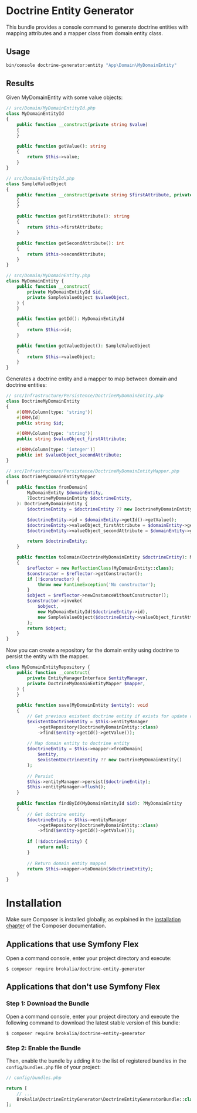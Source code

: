 Doctrine Entity Generator
=========================
This bundle provides a console command to generate doctrine entities with mapping attributes and a mapper class from
domain entity class.

Usage
-----

```bash
bin/console doctrine-generator:entity "App\Domain\MyDomainEntity"
```

Results
-------

Given MyDomainEntity with some value objects:

```php
// src/Domain/MyDomainEntityId.php
class MyDomainEntityId
{
    public function __construct(private string $value)
    {
    }

    public function getValue(): string
    {
        return $this->value;
    }
}
```

```php
// src/Domain/EntityId.php
class SampleValueObject
{
    public function __construct(private string $firstAttribute, private int $secondAttribute)
    {
    }

    public function getFirstAttribute(): string
    {
        return $this->firstAttribute;
    }

    public function getSecondAttribute(): int
    {
        return $this->secondAttribute;
    }
}
```

```php
// src/Domain/MyDomainEntity.php
class MyDomainEntity {
    public function __construct(
        private MyDomainEntityId $id,
        private SampleValueObject $valueObject,
    ) {
    }

    public function getId(): MyDomainEntityId
    {
        return $this->id;
    }

    public function getValueObject(): SampleValueObject
    {
        return $this->valueObject;
    }
}
```
Generates a doctrine entity and a mapper to map between domain and doctrine entities:

```php
// src/Infrastructure/Persistence/DoctrineMyDomainEntity.php
class DoctrineMyDomainEntity
{
    #[ORM\Column(type: 'string')]
    #[ORM\Id]
    public string $id;

    #[ORM\Column(type: 'string')]
    public string $valueObject_firstAttribute;

    #[ORM\Column(type: 'integer')]
    public int $valueObject_secondAttribute;
}
```

```php
// src/Infrastructure/Persistence/DoctrineMyDomainEntityMapper.php
class DoctrineMyDomainEntityMapper
{
    public function fromDomain(
        MyDomainEntity $domainEntity,
        ?DoctrineMyDomainEntity $doctrineEntity,
    ): DoctrineMyDomainEntity {
        $doctrineEntity = $doctrineEntity ?? new DoctrineMyDomainEntity();

        $doctrineEntity->id = $domainEntity->getId()->getValue();
        $doctrineEntity->valueObject_firstAttribute = $domainEntity->getValueObject()->getFirstAttribute();
        $doctrineEntity->valueObject_secondAttribute = $domainEntity->getValueObject()->getSecondAttribute();

        return $doctrineEntity;
    }

    public function toDomain(DoctrineMyDomainEntity $doctrineEntity): MyDomainEntity
    {
        $reflector = new ReflectionClass(MyDomainEntity::class);
        $constructor = $reflector->getConstructor();
        if (!$constructor) {
            throw new RuntimeException('No constructor');
        }
        $object = $reflector->newInstanceWithoutConstructor();
        $constructor->invoke(
            $object,
            new MyDomainEntityId($doctrineEntity->id),
            new SampleValueObject($doctrineEntity->valueObject_firstAttribute, $doctrineEntity->valueObject_secondAttribute),
        );
        return $object;
    }
}
```
Now you can create a repository for the domain entity using doctrine to persist the entity with the mapper.

```php
class MyDomainEntityRepository {
    public function __construct(
        private EntityManagerInterface $entityManager, 
        private DoctrineMyDomainEntityMapper $mapper,
    ) {
    }
    
    public function save(MyDomainEntity $entity): void
    {
        // Get previous existent doctrine entity if exists for update cases
        $existentDoctrineEntity = $this->entityManager
            ->getRepository(DoctrineMyDomainEntity::class)
            ->find($entity->getId()->getValue());
            
        // Map domain entity to doctrine entity
        $doctrineEntity = $this->mapper->fromDomain(
            $entity, 
            $existentDoctrineEntity ?? new DoctrineMyDomainEntity()
        );
        
        // Persist
        $this->entityManager->persist($doctrineEntity);
        $this->entityManager->flush();
    }
    
    public function findById(MyDomainEntityId $id): ?MyDomainEntity 
    {
        // Get doctrine entity
        $doctrineEntity = $this->entityManager
            ->getRepository(DoctrineMyDomainEntity::class)
            ->find($entity->getId()->getValue());
            
        if (!$doctrineEntity) {
            return null;
        }
        
        // Return domain entity mapped
        return $this->mapper->toDomain($doctrineEntity);
    }
}
```

Installation
============

Make sure Composer is installed globally, as explained in the
[installation chapter](https://getcomposer.org/doc/00-intro.md)
of the Composer documentation.

Applications that use Symfony Flex
----------------------------------

Open a command console, enter your project directory and execute:

```console
$ composer require brokalia/doctrine-entity-generator
```

Applications that don't use Symfony Flex
----------------------------------------

### Step 1: Download the Bundle

Open a command console, enter your project directory and execute the
following command to download the latest stable version of this bundle:

```console
$ composer require brokalia/doctrine-entity-generator
```

### Step 2: Enable the Bundle

Then, enable the bundle by adding it to the list of registered bundles
in the `config/bundles.php` file of your project:

```php
// config/bundles.php

return [
    // ...
    Brokalia\DoctrineEntityGenerator\DoctrineEntityGeneratorBundle::class => ['all' => true],
];
```
